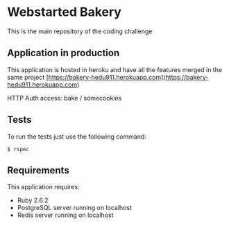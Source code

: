Webstarted Bakery
================

This is the main repository of the coding challenge

Application in production
---------------------
This application is hosted in heroku and have all the features merged in the same project  [https://bakery-hedu911.herokuapp.com](https://bakery-hedu911.herokuapp.com)

HTTP Auth access: bake / somecookies

Tests
----------
To run the tests just use the following command:

``
$ rspec
``

Requirements
-------------

This application requires:

- Ruby 2.6.2
- PostgreSQL server running on localhost
- Redis server running on localhost